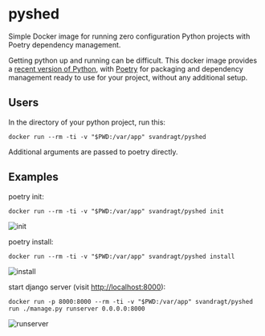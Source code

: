 # pyshed
Simple Docker image for running zero configuration Python projects with Poetry dependency management.

Getting python up and running can be difficult. This docker image provides a [recent version of Python](https://hub.docker.com/_/python), with [Poetry](https://python-poetry.org/) for packaging and dependency management ready to use for your project, without any additional setup.

## Users

In the directory of your python project, run this:

    docker run --rm -ti -v "$PWD:/var/app" svandragt/pyshed 

Additional arguments are passed to poetry directly.

## Examples

poetry init:

    docker run --rm -ti -v "$PWD:/var/app" svandragt/pyshed init
    
![init](https://user-images.githubusercontent.com/594871/83328150-cf8b2780-a278-11ea-9045-a70cf77d54ba.png)

poetry install:
	
    docker run --rm -ti -v "$PWD:/var/app" svandragt/pyshed install

![install](https://user-images.githubusercontent.com/594871/83328154-d3b74500-a278-11ea-8bda-4aa07362248a.png)

start django server (visit [http://localhost:8000](http://localhost:8000)):

    docker run -p 8000:8000 --rm -ti -v "$PWD:/var/app" svandragt/pyshed run ./manage.py runserver 0.0.0.0:8000

![runserver](https://user-images.githubusercontent.com/594871/83328155-d5810880-a278-11ea-8947-f277f9e21afd.png)

